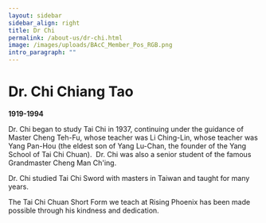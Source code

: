 ```yaml
---
layout: sidebar
sidebar_align: right
title: Dr Chi
permalink: /about-us/dr-chi.html
image: /images/uploads/BAcC_Member_Pos_RGB.png
intro_paragraph: ""
---
```

# **Dr. Chi Chiang Tao**

**1919-1994**

Dr. Chi began to study Tai Chi in 1937, continuing under the guidance of Master Cheng Teh-Fu, whose teacher was Li Ching-Lin, whose teacher was Yang Pan-Hou (the eldest son of Yang Lu-Chan, the founder of the Yang School of Tai Chi Chuan).  Dr. Chi was also a senior student of the famous Grandmaster Cheng Man Ch'ing. 

Dr. Chi studied Tai Chi Sword with masters in Taiwan and taught for many years.  

The Tai Chi Chuan Short Form we teach at Rising Phoenix has been made possible through his kindness and dedication.